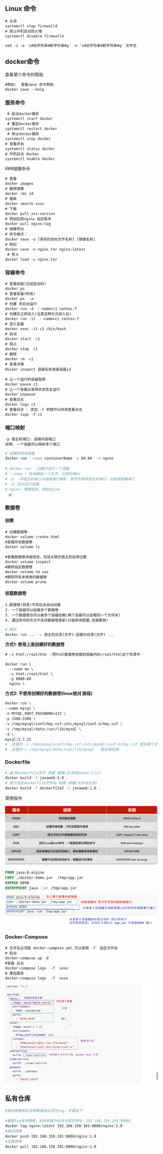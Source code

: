 ## Linux 命令

```shell
# 关闭
systemctl stop firewalld
# 禁止开机启动防火墙
systemctl disable firewalld
```

```shell
sed -i -e 's#旧字符串#新字符串#g' -e 's#旧字符串#新字符串#g' 文件名
```



## docker命令

查看某个命令的帮助

```shell
#例如:  查看save 命令帮助
docker save --help
```

### 服务命令

```shell
 # 启动docker服务
systemctl start docker
 # 重启docker服务
systemctl restart docker
 # 停止docker服务
systemctl stop docker
# 查看状态
systemctl status docker
# 开机启动 docker 
systemctl enable docker
```

###镜像命令

```shell
# 查看
docker images 
# 删除镜像
docker rmi id
# 搜索
docker search xxxx 
# 下载
docker pull xxx:version
# 例如拉取nginx 指定版本
docker pull nginx:tag
# 镜像导出
# 命令格式：
docker save -o [保存的目标文件名称] [镜像名称]
# 例如
docker save -o nginx.tar nginx:latest
 # 导入
docker load -i nginx.tar
```

### 容器命令

```shell
# 查看容器(已经启动的)
docker ps 
# 查看容器(所有)
docker ps  -a
# 创建 并后台运行
docker run -d  --name=c1 centos:7 
# 创建后立即进入(注意这种方式进入后)
docker run -it  --name=c1 centos:7 
# 进入容器
docker exec -it c1 /bin/bash
# 启动
docker start  c1
# 停止
docker stop  c1
# 删除
docker rm  c1
# 查看详情
docker inspect 容器名称或者容器id

# 让一个运行的容器暂停
docker pause c1
# 让一个容器从暂停状态恢复运行
docker unpause
# 查看日志
docker logs c1
# 查看日志 - 添加 -f 参数可以持续查看日志
docker logs -f c1
```

### 端口映射

```
-p 宿主机端口: 容器内部端口
说明: 一个容器可以映射多个端口
```

```sh
# 创建并启动容器
docker run --name containerName -p 80:80  -d nginx

# docker run ：创建并运行一个容器
# --name : 给容器起一个名字，比如叫做mn
# -p ：将宿主机端口与容器端口映射，冒号左侧是宿主机端口，右侧是容器端口
# -d：后台运行容器
# nginx：镜像名称，例如nginx
 -p
```

### 数据卷

#### 创建

```shell
# 创建数据卷
docker volume create html
#查看所有数据卷
docker volume ls

#查看数据卷详细信息，包括关联的宿主机目录位置
docker volume inspect
#删除指定数据卷
docker volume rm xxx
#删除所有未使用的数据卷
docker volume prune
```

#### 挂载数据卷

```
1.数据卷(目录)不存在会自动创建
2. 一个容器可以挂载多个数据卷
3. 一个数据卷也可以被多个容器挂载(两个容器可以挂载同一个文件夹)
4. 通过命令的方式不支持数据卷更新(只能修改配置,但是繁琐)
```

```sh
# 格式
docker run ... -v 宿主机目录(文件):容器内目录(文件) ...
```

**方式1: 使用上面创建好的数据卷**

```shell
# -v html:/root/htm ：把html数据卷挂载到容器内的/root/html这个目录中

docker run \
  --name mn \
  -v html:/root/html \
  -p 8080:80
  nginx \
```

**方式2: 不使用创建好的数据卷(linux绝对 路径)**

```sh
docker run \
--name mysql \
-e MYSQL_ROOT_PASSWORD=123 \
-p 3306:3306 \
-v /tmp/mysql/conf/hmy.cnf:/etc/mysql/conf.d/hmy.cnf \
-v /tmp/mysql/data:/var/lib/mysql \
-d \
mysql:5.7.25
#  这里的 -v /tmp/mysql/conf/hmy.cnf:/etc/mysql/conf.d/hmy.cnf 是将两个文件 挂载(不是目录)
#  这里的-v /tmp/mysql/data:/var/lib/mysql   是目录挂载
```

### Dockerfile

```sh
# 基于Dockerfile文件 构建 镜像(必须叫Dockerfile)
docker build -t javaweb:1.0 .
# 基于指定dockerfile文件名 构建 镜像(文件名任意)
docker build -f dockerfile2 -t javaweb:1.0 .
```



常用指令

![image-20210902173953210](assets/image-20210902173953210.png)

```dockerfile
FROM java:8-alpine
COPY ./docker-demo.jar  /tmp/app.jar
EXPOSE 8090
ENTRYPOINT java -jar /tmp/app.jar
```

![image-20210902174315715](assets/image-20210902174315715.png)

### Docker-Compose

```shell
# 文件名必须是 docker-compose.yml,可以使用 -f  指定文件名
# 启动
docker-compose up -d
#查看 日志
docker-compose logs  -f  xxxx  
# 重启服务
docker-compose logs  -f  xxxx  
```

![image-20210902184023532](assets/image-20210902184023532.png)

## 私有仓库

```sh
#推送镜像到私有镜像服务必须先tag，步骤如下：

#重新tag本地镜像，名称前缀为私有仓库的地址：192.168.150.101:8080/
docker tag nginx:latest 192.168.150.101:8080/nginx:1.0 
#推送镜像
docker push 192.168.150.101:8080/nginx:1.0 
#拉取镜像
docker pull 192.168.150.101:8080/nginx:1.0 
```

